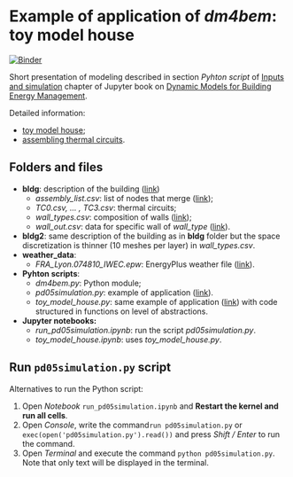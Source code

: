 # Example of application of _dm4bem_: toy model house

[![Binder](https://mybinder.org/badge_logo.svg)](https://mybinder.org/v2/gh/cghiaus/dm4bem_toy_model/HEAD)

Short presentation of modeling described in section _Pyhton script_ of [Inputs and simulation](https://cghiaus.github.io/dm4bem_book/tutorials/pd05simulation.html) chapter of Jupyter book on [Dynamic Models for Building Energy Management](https://cghiaus.github.io/dm4bem_book/intro.html).

Detailed information:
- [toy model house](https://cghiaus.github.io/dm4bem_book/tutorials/02_2_0Toy.html);
- [assembling thermal circuits](https://cghiaus.github.io/dm4bem_book/tutorials/pdREADME.html).

## Folders and files
- __bldg__: description of the building ([link](https://cghiaus.github.io/dm4bem_book/tutorials/pd02bldg2TCd.html?highlight=tc0%20csv))
    - _assembly_list.csv_: list of nodes that merge ([link](https://cghiaus.github.io/dm4bem_book/tutorials/pd03assembleTCd.html));
    - _TC0.csv, ... , TC3.csv_: thermal circuits;
    - _wall_types.csv_: composition of walls ([link](https://cghiaus.github.io/dm4bem_book/tutorials/pd01wall2TC.html));
    - _wall_out.csv_: data for specific wall of _wall_type_ ([link](https://cghiaus.github.io/dm4bem_book/tutorials/pd01wall2TC.html#walls-data)).
- __bldg2__: same description of the building as in __bldg__ folder but the space discretization is thinner (10 meshes per layer) in _wall_types.csv_.
- __weather_data__:
    - _FRA_Lyon.074810_IWEC.epw_: EnergyPlus weather file ([link](https://cghiaus.github.io/dm4bem_book/tutorials/01WeatherData.html)).
- __Pyhton scripts__:
    - _dm4bem.py_: Python module;
    - _pd05simulation.py_: example of application ([link](https://cghiaus.github.io/dm4bem_book/tutorials/pd05simulation.html)).
    - _toy_model_house.py_: same example of application ([link](https://cghiaus.github.io/dm4bem_book/tutorials/pd05simulation.html)) with code structured in functions on level of abstractions.
- __Jupyter notebooks:__
    - *run_pd05simulation.ipynb*: run the script _pd05simulation.py_.
    - *toy_model_house.ipynb*: uses _toy_model_house.py_.

## Run `pd05simulation.py` script

Alternatives to run the Python script:
1. Open _Notebook_ `run_pd05simulation.ipynb` and __Restart the kernel and run all cells__.
2. Open _Console_, write the command`run pd05simulation.py` or `exec(open('pd05simulation.py').read())` and press _Shift / Enter_ to run the command.
3. Open _Terminal_ and execute the command `python pd05simulation.py`. Note that only text will be displayed in the terminal.
